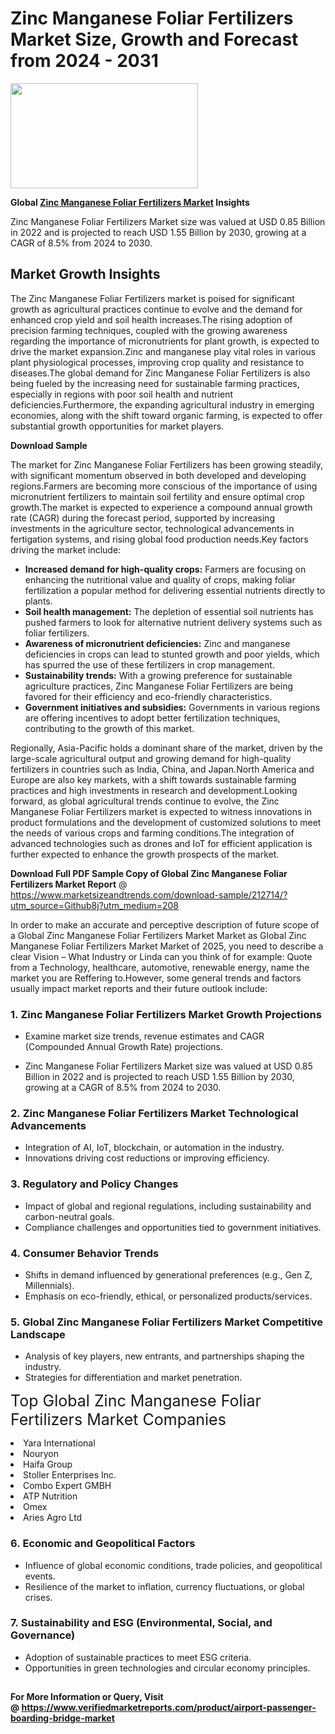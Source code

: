 <H1>Zinc Manganese Foliar Fertilizers Market Size, Growth and Forecast from 2024 - 2031</H1><img class="aligncenter size-medium wp-image-584254" src="https://thirdeyenews.in/wp-content/uploads/2024/09/Global-Market-Research-300x168.jpeg" alt="" width="300" height="168" /><p><strong>Global&nbsp;<a href="https://www.marketsizeandtrends.com/download-sample/212714/?utm_source=Github8j?utm_medium=208">Zinc Manganese Foliar Fertilizers Market</a> Insights</strong></p><p>Zinc Manganese Foliar Fertilizers Market size was valued at USD 0.85 Billion in 2022 and is projected to reach USD 1.55 Billion by 2030, growing at a CAGR of 8.5% from 2024 to 2030.</p><p><h2>Market Growth Insights</h2> <p>The Zinc Manganese Foliar Fertilizers market is poised for significant growth as agricultural practices continue to evolve and the demand for enhanced crop yield and soil health increases.The rising adoption of precision farming techniques, coupled with the growing awareness regarding the importance of micronutrients for plant growth, is expected to drive the market expansion.Zinc and manganese play vital roles in various plant physiological processes, improving crop quality and resistance to diseases.The global demand for Zinc Manganese Foliar Fertilizers is also being fueled by the increasing need for sustainable farming practices, especially in regions with poor soil health and nutrient deficiencies.Furthermore, the expanding agricultural industry in emerging economies, along with the shift toward organic farming, is expected to offer substantial growth opportunities for market players.</p> <p><strong>Download Sample</strong></p> <p>The market for Zinc Manganese Foliar Fertilizers has been growing steadily, with significant momentum observed in both developed and developing regions.Farmers are becoming more conscious of the importance of using micronutrient fertilizers to maintain soil fertility and ensure optimal crop growth.The market is expected to experience a compound annual growth rate (CAGR) during the forecast period, supported by increasing investments in the agriculture sector, technological advancements in fertigation systems, and rising global food production needs.Key factors driving the market include: <ul> <li><strong>Increased demand for high-quality crops:</strong> Farmers are focusing on enhancing the nutritional value and quality of crops, making foliar fertilization a popular method for delivering essential nutrients directly to plants.</li> <li><strong>Soil health management:</strong> The depletion of essential soil nutrients has pushed farmers to look for alternative nutrient delivery systems such as foliar fertilizers.</li> <li><strong>Awareness of micronutrient deficiencies:</strong> Zinc and manganese deficiencies in crops can lead to stunted growth and poor yields, which has spurred the use of these fertilizers in crop management.</li> <li><strong>Sustainability trends:</strong> With a growing preference for sustainable agriculture practices, Zinc Manganese Foliar Fertilizers are being favored for their efficiency and eco-friendly characteristics.</li> <li><strong>Government initiatives and subsidies:</strong> Governments in various regions are offering incentives to adopt better fertilization techniques, contributing to the growth of this market.</li> </ul> Regionally, Asia-Pacific holds a dominant share of the market, driven by the large-scale agricultural output and growing demand for high-quality fertilizers in countries such as India, China, and Japan.North America and Europe are also key markets, with a shift towards sustainable farming practices and high investments in research and development.Looking forward, as global agricultural trends continue to evolve, the Zinc Manganese Foliar Fertilizers market is expected to witness innovations in product formulations and the development of customized solutions to meet the needs of various crops and farming conditions.The integration of advanced technologies such as drones and IoT for efficient application is further expected to enhance the growth prospects of the market.</p> <p><span class=""><strong>Download Full PDF Sample Copy of Global Zinc Manganese Foliar Fertilizers Market Report</strong> @ <a href="https://www.marketsizeandtrends.com/download-sample/212714/?utm_source=Github8j?utm_medium=208" target="_blank">https://www.marketsizeandtrends.com/download-sample/212714/?utm_source=Github8j?utm_medium=208</a></span></p><p>In order to make an accurate and perceptive description of future scope of a Global&nbsp;Zinc Manganese Foliar Fertilizers Market Market as Global&nbsp;Zinc Manganese Foliar Fertilizers Market Market of 2025, you need to describe a clear Vision &ndash; What Industry or Linda can you think of for example: Quote from a Technology, healthcare, automotive, renewable energy, name the market you are Reffering to.However, some general trends and factors usually impact market reports and their future outlook include:</p><h3>1.&nbsp;<strong>Zinc Manganese Foliar Fertilizers Market Growth Projections</strong></h3><ul><li>Examine market size trends, revenue estimates and CAGR (Compounded Annual Growth Rate) projections.</li><li><p>Zinc Manganese Foliar Fertilizers Market size was valued at USD 0.85 Billion in 2022 and is projected to reach USD 1.55 Billion by 2030, growing at a CAGR of 8.5% from 2024 to 2030.</p></li></ul><h3>2.&nbsp;<strong>Zinc Manganese Foliar Fertilizers Market Technological Advancements</strong></h3><ul><li>Integration of AI, IoT, blockchain, or automation in the industry.</li><li>Innovations driving cost reductions or improving efficiency.</li></ul><h3>3.&nbsp;<strong>Regulatory and Policy Changes</strong></h3><ul><li>Impact of global and regional regulations, including sustainability and carbon-neutral goals.</li><li>Compliance challenges and opportunities tied to government initiatives.</li></ul><h3>4.&nbsp;<strong>Consumer Behavior Trends</strong></h3><ul><li>Shifts in demand influenced by generational preferences (e.g., Gen Z, Millennials).</li><li>Emphasis on eco-friendly, ethical, or personalized products/services.</li></ul><h3>5.&nbsp;<strong>Global Zinc Manganese Foliar Fertilizers Market Competitive Landscape</strong></h3><ul><li>Analysis of key players, new entrants, and partnerships shaping the industry.</li><li>Strategies for differentiation and market penetration.</li></ul><p data-pm-slice="1 1 []"><span style="color: inherit; font-family: inherit; font-size: 25px;">Top Global Zinc Manganese Foliar Fertilizers Market Companies</span></p><div class="" data-test-id=""><p><li>Yara International</li><li> Nouryon</li><li> Haifa Group</li><li> Stoller Enterprises Inc.</li><li> Combo Expert GMBH</li><li> ATP Nutrition</li><li> Omex</li><li> Aries Agro Ltd</li></p></div><h3>6.&nbsp;<strong>Economic and Geopolitical Factors</strong></h3><ul><li>Influence of global economic conditions, trade policies, and geopolitical events.</li><li>Resilience of the market to inflation, currency fluctuations, or global crises.</li></ul><h3>7.&nbsp;<strong>Sustainability and ESG (Environmental, Social, and Governance)</strong></h3><ul><li>Adoption of sustainable practices to meet ESG criteria.</li><li>Opportunities in green technologies and circular economy principles.</li></ul><h2><strong style="font-size: 14px;">For More Information or Query, Visit @&nbsp;</strong><a style="background-color: #ffffff; font-size: 14px;" href="https://www.marketsizeandtrends.com/report/zinc-manganese-foliar-fertilizers-market/" target="_blank">https://www.verifiedmarketreports.com/product/airport-passenger-boarding-bridge-market</a></h2>